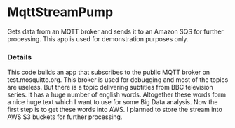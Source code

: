 # MqttStreamPump

Gets data from an MQTT broker and sends it to an Amazon SQS for further processing. This app is used for demonstration purposes only. 

### Details
This code builds an app that subscribes to the public MQTT broker on test.mosquitto.org. This broker is used for debugging and most of the topics are useless. But there is a topic delivering subtitles from BBC television series. It has a huge number of english words. Altogether these words form a nice huge text which I want to use for some Big Data analysis. Now the first step is to get these words into AWS. I planned to store the stream into AWS S3 buckets for further processing.
